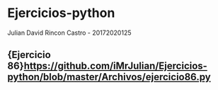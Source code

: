 # Ejercicios-python

Julian David Rincon Castro - 20172020125

## {Ejercicio 86}https://github.com/iMrJulian/Ejercicios-python/blob/master/Archivos/ejercicio86.py
